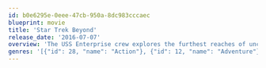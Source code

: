 ```yaml
---
id: b0e6295e-0eee-47cb-950a-8dc983cccaec
blueprint: movie
title: 'Star Trek Beyond'
release_date: '2016-07-07'
overview: 'The USS Enterprise crew explores the furthest reaches of uncharted space, where they encounter a mysterious new enemy who puts them and everything the Federation stands for to the test.'
genres: '[{"id": 28, "name": "Action"}, {"id": 12, "name": "Adventure"}, {"id": 878, "name": "Science Fiction"}]'
---
```

